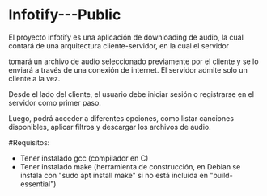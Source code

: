 # Infotify---Public

El proyecto infotify es una aplicación de downloading de audio, la cual contará de una arquitectura cliente-servidor, en la cual el servidor 

tomará un archivo de audio seleccionado previamente por el cliente y se lo enviará a través de una conexión de internet. El servidor admite solo un cliente a la vez.

Desde el lado del cliente, el usuario debe iniciar sesión o registrarse en el servidor como primer paso. 

Luego, podrá acceder a diferentes opciones, como listar canciones disponibles, aplicar filtros y descargar los archivos de audio.


#Requisitos:

- Tener instalado gcc (compilador en C)
- Tener instalado make (herramienta de construcción, en Debian se instala con "sudo apt install make" si no está incluida en "build-essential")
